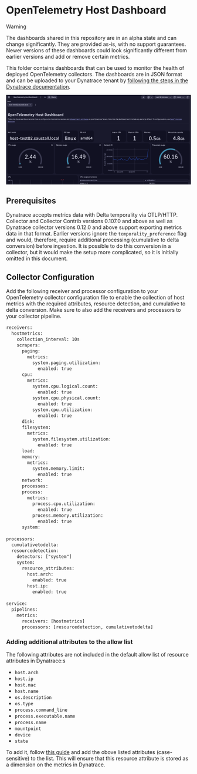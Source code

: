 # OpenTelemetry Host Dashboard

> [!WARNING]
> The dashboards shared in this repository are in an alpha state and can change significantly.
> They are provided as-is, with no support guarantees. 
> Newer versions of these dashboards could look significantly different from earlier versions and add or remove certain metrics.

This folder contains dashboards that can be used to monitor the health of deployed OpenTelemetry collectors. The dashboards are in JSON format and can be uploaded to your Dynatrace tenant by [following the steps in the Dynatrace documentation](https://docs.dynatrace.com/docs/shortlink/dashboards-use#dashboards-upload).

![A screenshot of the host dashboard providing an overview of the system resources](img/host-dashboard_1.png)

## Prerequisites

Dynatrace accepts metrics data with Delta temporality via OTLP/HTTP.
Collector and Collector Contrib versions 0.107.0 and above as well as Dynatrace collector versions 0.12.0 and above support exporting metrics data in that format.
Earlier versions ignore the `temporality_preference` flag and would, therefore, require additional processing (cumulative to delta conversion) before ingestion.
It is possible to do this conversion in a collector, but it would make the setup more complicated, so it is initially omitted in this document.


## Collector Configuration

Add the following receiver and processor configuration to your OpenTelemetry collector configuration file to enable the collection of host metrics with the required attributes, resource detection, and cumulative to delta conversion. Make sure to also add the receivers and processors to your collector pipeline.

```
receivers:
  hostmetrics:
    collection_interval: 10s 
    scrapers:
      paging:
        metrics:
          system.paging.utilization:
            enabled: true
      cpu:
        metrics:
          system.cpu.logical.count:
            enabled: true
          system.cpu.physical.count:
            enabled: true
          system.cpu.utilization:
            enabled: true
      disk:
      filesystem:
        metrics:
          system.filesystem.utilization:
            enabled: true
      load:
      memory:
        metrics:
          system.memory.limit:
            enabled: true
      network:
      processes:
      process:
        metrics:
          process.cpu.utilization:
            enabled: true
          process.memory.utilization:
            enabled: true
      system:

processors:
  cumulativetodelta:
  resourcedetection:
    detectors: ["system"]
    system:
      resource_attributes:
        host.arch:
          enabled: true
        host.ip:
          enabled: true

service:
  pipelines:
    metrics:
      receivers: [hostmetrics]
      processors: [resourcedetection, cumulativetodelta]
```

### Adding additional attributes to the allow list

The following attributes are not included in the default allow list of resource attributes in Dynatrace:s
- `host.arch`
- `host.ip`
- `host.mac`
- `host.name`
- `os.description`
- `os.type`
- `process.command_line`
- `process.executable.name`
- `process.name`
- `mountpoint`
- `device`
- `state`

To add it, follow [this guide](https://docs.dynatrace.com/docs/shortlink/metrics-configuration#allow-list) and add the obove listed attributes (case-sensitive) to the list.
This will ensure that this resource attribute is stored as a dimension on the metrics in Dynatrace.